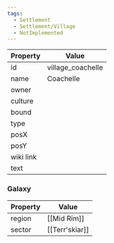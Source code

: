 ```yaml
---
tags:
  - Settlement
  - Settlement/Village
  - NotImplemented
---
```


| Property  | Value             |
| --------- | ----------------- |
| id        | village_coachelle |
| name      | Coachelle         |
| owner     |                   |
| culture   |                   |
| bound     |                   |
| type      |                   |
| posX      |                   |
| posY      |                   |
| wiki link |                   |
| text      |                   |

### Galaxy
| Property | Value          |
| -------- | -------------- |
| region   | [[Mid Rim]]    |
| sector   | [[Terr'skiar]] |
